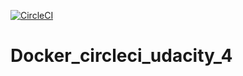 [![CircleCI](https://circleci.com/gh/tushar8871/Docker_circleci_udacity_4/tree/master.svg?style=svg)](https://circleci.com/gh/tushar8871/Docker_circleci_udacity_4/tree/master)

# Docker_circleci_udacity_4
